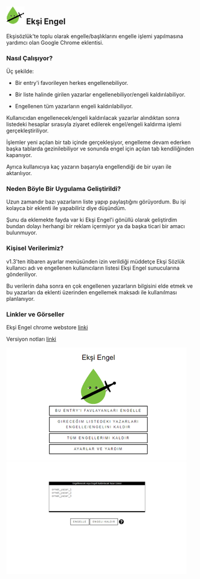 <div float="left">
<h2><img src="assets/img/eksiengel48.png" width="48" height="48"> Ekşi Engel</h2>
</div>
Ekşisözlük'te toplu olarak engelle/başlıklarını engelle işlemi yapılmasına yardımcı olan Google Chrome eklentisi.

<h3>Nasıl Çalışıyor?</h3>
Üç şekilde:

- Bir entry'i favorileyen herkes engellenebiliyor.

- Bir liste halinde girilen yazarlar engellenebiliyor/engeli kaldırılabiliyor.

- Engellenen tüm yazarların engeli kaldırılabiliyor.

Kullanıcıdan engellenecek/engeli kaldırılacak yazarlar alındıktan sonra listedeki hesaplar sırasıyla ziyaret edilerek engel/engeli kaldırma işlemi gerçekleştiriliyor. 

İşlemler yeni açılan bir tab içinde gerçekleşiyor, engelleme devam ederken başka tablarda gezinilebiliyor ve sonunda engel için açılan tab kendiliğinden kapanıyor. 

Ayrıca kullanıcıya kaç yazarın başarıyla engellendiği de bir uyarı ile aktarılıyor.

<h3>Neden Böyle Bir Uygulama Geliştirildi?</h3>

Uzun zamandır bazı yazarların liste yapıp paylaştığını görüyordum. Bu işi kolayca bir eklenti ile yapabiliriz diye düşündüm.

Şunu da eklemekte fayda var ki Ekşi Engel'i gönüllü olarak geliştirdim bundan dolayı herhangi bir reklam içermiyor ya da başka ticari bir amacı bulunmuyor.

<h3>Kişisel Verilerimiz?</h3>

v1.3'ten itibaren ayarlar menüsünden izin verildiği müddetçe Ekşi Sözlük kullanıcı adı ve engellenen kullanıcıların listesi Ekşi Engel sunucularına gönderiliyor. 

Bu verilerin daha sonra en çok engellenen yazarların bilgisini elde etmek ve bu yazarları da eklenti üzerinden engellemek maksadı ile kullanılması planlanıyor.

<h3>Linkler ve Görseller</h3>

Ekşi Engel chrome webstore [linki](https://chrome.google.com/webstore/detail/ek%C5%9Fi-engel/cpfbfacaggnedffhdgdgmhkobijckkha)

Versiyon notları [linki](https://h-enes-simsek.github.io/EksiEngel/versionnotes.html)  

<div float="left">
<img src="publish/ss/popup.png" width="480" height="300">
<img src="publish/ss/authorListPage.png" width="480" height="300">
</div>
